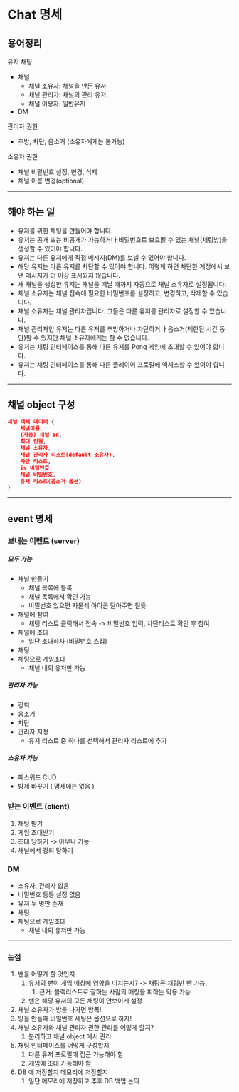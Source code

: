 # Chat 명세

## 용어정리
유저 
채팅:
- 채널
	- 채널 소유자: 채널을 만든 유저
	- 채널 관리자: 채널의 관리 유저.
	- 채널 이용자: 일반유저
- DM

관리자 권한
- 추방, 차단, 음소거 (소유자에게는 불가능)

소유자 권한
- 채널 비밀번호 설정, 변경, 삭제
- 채널 이름 변경(optional)

---
## 해야 하는 일
- 유저를 위한 채팅을 만들어야 합니다.
- 유저는 공개 또는 비공개가 가능하거나 비밀번호로 보호될 수 있는 채널(채팅방)을 생성할 수 있어야 합니다.
- 유저는 다른 유저에게 직접 메시지(DM)를 보낼 수 있어야 합니다.
- 해당 유저는 다른 유저를 차단할 수 있어야 합니다. 이렇게 하면 차단한 계정에서 보낸 메시지가 더 이상 표시되지 않습니다.
- 새 채널을 생성한 유저는 채널을 떠날 때까지 자동으로 채널 소유자로 설정됩니다.
- 채널 소유자는 채널 접속에 필요한 비밀번호를 설정하고, 변경하고, 삭제할 수 있습니다.
- 채널 소유자는 채널 관리자입니다. 그들은 다른 유저를 관리자로 설정할 수 있습니다.
- 채널 관리자인 유저는 다른 유저를 추방하거나 차단하거나 음소거(제한된 시간 동안)할 수 있지만 채널 소유자에게는 할 수 없습니다.
- 유저는 채팅 인터페이스를 통해 다른 유저를 Pong 게임에 초대할 수 있어야 합니다.
- 유저는 채팅 인터페이스를 통해 다른 플레이어 프로필에 액세스할 수 있어야 합니다.

---


## 채널 object 구성
```json
채널 객체 데이터 {
	채널이름,
	(자동) 채널 Id,
	최대 인원,
	채널 소유자,
	채널 관리자 리스트(default 소유자),
	차단 리스트,
	is 비밀번호,
	채널 비밀번호,
	유저 리스트(음소거 옵션)
}
```


--- 

## event 명세

### 보내는 이벤트 (server)
##### 모두 가능
- 채널 만들기
	- 채널 목록에 등록
	- 채널 목록에서 확인 가능
	- 비밀번호 있으면 자물쇠 아이콘 달아주면 될듯
- 채널에 참여
	- 채팅 리스트 클릭해서 접속 -> 비밀번호 입력, 차단리스트 확인 후 참여
- 채널에 초대
	- 일단 초대하자 (비밀번호 스킵)
- 채팅
- 채팅으로 게임초대
	- 채널 내의 유저만 가능
#####  관리자 가능
- 강퇴
- 음소거
- 차단
- 관리자 지정
	- 유저 리스트 중 하나를 선택해서 관리자 리스트에 추가
##### 소유자 가능
- 패스워드 CUD
- 방제 바꾸기 ( 명세에는 없음 )

### 받는 이벤트 (client)
1. 채팅 받기
2. 게임 초대받기
4. 초대 당하기 -> 아무나 가능
3. 채널에서 강퇴 당하기

### DM
- 소유자, 관리자 없음
- 비밀번호 등등 설정 없음
- 유저 두 명만 존재
- 채팅
- 채팅으로 게임초대
	- 채널 내의 유저만 가능

---
### 논점
1. 밴을 어떻게 할 것인지
	1. 유저의 밴이 게임 매칭에 영향을 미치는지? -> 채팅은 채팅만 밴 가능.
		1. 근거: 블랙리스트로 잘하는 사람의 매칭을 피하는 악용 가능
	2. 밴은 해당 유저의 모든 채팅이 안보이게 설정
2. 채널 소유자가 방을 나가면 방폭!
3. 방을 만들때 비밀번호 세팅은 옵션으로 하자!
4. 채널 소유자와 채널 관리자 권한 관리를 어떻게 할지?
	1. 분리하고 채널 object 에서 관리
5. 채팅 인터페이스를 어떻게 구성할지
	1. 다른 유저 프로필에 접근 가능해야 함
	2. 게임에 초대 가능해야 함
6. DB 에 저장할지 메모리에 저장할지
	1. 일단 메모리에 저장하고 추후 DB 백업 논의


